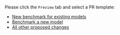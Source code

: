 Please click the `Preview` tab and select a PR template:

- [New benchmark for existing models](?expand=1&template=new_benchmark.md&labels=new+benchmark)
- [Benchmark a new model](?expand=1&template=new_model.md&labels=new+model)
- [All other proposed changes](?expand=1&template=custom.md)
